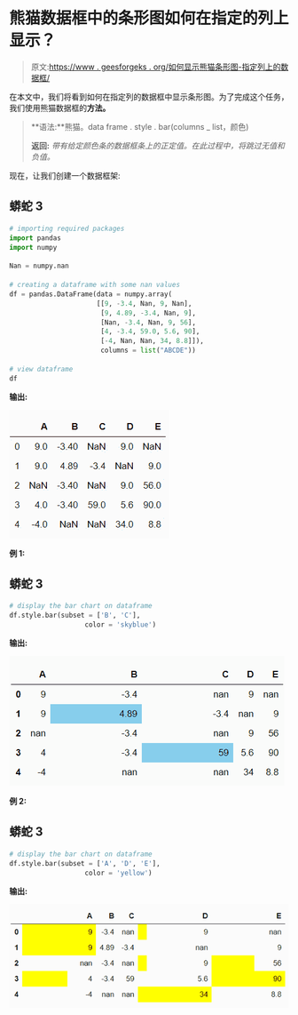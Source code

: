 # 熊猫数据框中的条形图如何在指定的列上显示？

> 原文:[https://www . geesforgeks . org/如何显示熊猫条形图-指定列上的数据框/](https://www.geeksforgeeks.org/how-to-display-bar-charts-in-pandas-dataframe-on-specified-columns/)

在本文中，我们将看到如何在指定列的数据框中显示条形图。为了完成这个任务，我们使用熊猫数据框的**方法。**

> **语法:**熊猫。data frame . style . bar(columns _ list，颜色)
> 
> **返回:** *带有给定颜色条的数据框条上的正定值。在此过程中，将跳过无值和负值。*

现在，让我们创建一个数据框架:

## 蟒蛇 3

```py
# importing required packages
import pandas
import numpy

Nan = numpy.nan

# creating a dataframe with some nan values
df = pandas.DataFrame(data = numpy.array(
                      [[9, -3.4, Nan, 9, Nan],
                       [9, 4.89, -3.4, Nan, 9],
                       [Nan, -3.4, Nan, 9, 56],
                       [4, -3.4, 59.0, 5.6, 90],
                       [-4, Nan, Nan, 34, 8.8]]),
                       columns = list("ABCDE"))

# view dataframe
df
```

**输出:**

![](img/ce570c3b80b4ad33baf42b55672ae005.png)

**例 1:**

## 蟒蛇 3

```py
# display the bar chart on dataframe
df.style.bar(subset = ['B', 'C'],
                   color = 'skyblue')
```

**输出:**

![](img/f6cc38ca806ceb16804cef71bc2df481.png)

**例 2:**

## 蟒蛇 3

```py
# display the bar chart on dataframe
df.style.bar(subset = ['A', 'D', 'E'],
                   color = 'yellow')
```

**输出:**

![](img/8015073e84dec4a1487eab0724629b4f.png)